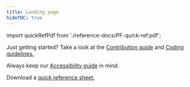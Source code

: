 ```yaml
---
title: Landing page
hideTOC: true
---
```

import quickRefPdf from './reference-docs/PF-quick-ref.pdf';

<div className="pf-c-content">
<p>Just getting started? Take a look at the <a href="/contribution">Contribution guide</a> and <a href="/guidelines">Coding guidelines.</a></p>

Always keep our <a href="/accessibility-guide">Accessibility guide</a> in mind.

Download a <a href={quickRefPdf}>quick reference sheet.</a>
</div>
